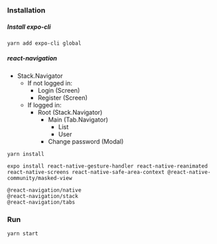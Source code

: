### Installation

##### Install expo-cli

```
yarn add expo-cli global
```

##### react-navigation

- Stack.Navigator
  - If not logged in:
    - Login (Screen)
    - Register (Screen)
  - If logged in:
    - Root (Stack.Navigator)
      - Main (Tab.Navigator)
        - List
        - User 
      - Change password (Modal)

```
yarn install

expo install react-native-gesture-handler react-native-reanimated react-native-screens react-native-safe-area-context @react-native-community/masked-view
```

```
@react-navigation/native
@react-navigation/stack
@react-navigation/tabs
```

### Run

```
yarn start
```
